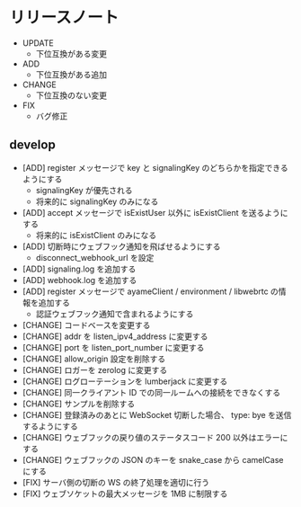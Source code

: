 # リリースノート

- UPDATE
    - 下位互換がある変更
- ADD
    - 下位互換がある追加
- CHANGE
    - 下位互換のない変更
- FIX
    - バグ修正

## develop

- [ADD] register メッセージで key と signalingKey のどちらかを指定できるようにする
    - signalingKey が優先される
    - 将来的に signalingKey のみになる
- [ADD] accept メッセージで isExistUser 以外に isExistClient を送るようにする
    - 将来的に isExistClient のみになる
- [ADD] 切断時にウェブフック通知を飛ばせるようにする
    - disconnect_webhook_url を設定
- [ADD] signaling.log を追加する
- [ADD] webhook.log を追加する
- [ADD] register メッセージで ayameClient / environment / libwebrtc の情報を追加する
    - 認証ウェブフック通知で含まれるようにする
- [CHANGE] コードベースを変更する
- [CHANGE] addr を listen_ipv4_address に変更する
- [CHANGE] port を listen_port_number に変更する
- [CHANGE] allow_origin 設定を削除する
- [CHANGE] ロガーを zerolog に変更する
- [CHANGE] ログローテーションを lumberjack に変更する
- [CHANGE] 同一クライアント ID での同一ルームへの接続をできなくする
- [CHANGE] サンプルを削除する
- [CHANGE] 登録済みのあとに WebSocket 切断した場合、 type: bye を送信するようにする
- [CHANGE] ウェブフックの戻り値のステータスコード 200 以外はエラーにする
- [CHANGE] ウェブフックの JSON のキーを snake_case から camelCase にする
- [FIX] サーバ側の切断の WS の終了処理を適切に行う
- [FIX] ウェブソケットの最大メッセージを 1MB に制限する